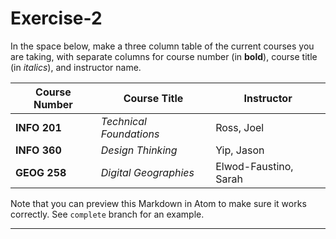 # Exercise-2
In the space below, make a three column table of the current courses you are taking, with separate columns for course number (in **bold**), course title (in _italics_), and instructor name.

| Course Number | Course Title | Instructor |
| --- | --- | --- |
| **INFO 201** | _Technical Foundations_ | Ross, Joel |
| **INFO 360** | _Design Thinking_ | Yip, Jason |
| **GEOG 258** | _Digital Geographies_ | Elwod-Faustino, Sarah |

Note that you can preview this Markdown in Atom to make sure it works correctly. See `complete` branch for an example.

---

